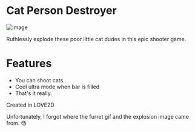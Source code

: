 # Cat Person Destroyer

![image](https://github.com/faliNali/Cat-Person-Destroyer/assets/108901892/4c168f0a-f16f-4e67-9966-1b2c7156c55e)

Ruthlessly explode these poor little cat dudes in this epic shooter game.

# Features

* You can shoot cats
* Cool ultra mode when bar is filled
* That's it really.

Created in LOVE2D

Unfortunately, I forgot where the furret gif and the explosion image came from. 😓
